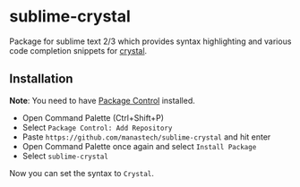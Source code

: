# sublime-crystal

Package for sublime text 2/3 which provides syntax highlighting and various code completion snippets for [crystal](https://github.com/manastech/crystal).

## Installation

__Note__: You need to have [Package Control](https://sublime.wbond.net/installation) installed.

* Open Command Palette (Ctrl+Shift+P)
* Select `Package Control: Add Repository`
* Paste `https://github.com/manastech/sublime-crystal` and hit enter
* Open Command Palette once again and select `Install Package`
* Select `sublime-crystal`

Now you can set the syntax to `Crystal`.